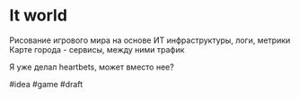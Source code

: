 # It world

Рисование игрового мира на основе ИТ инфраструктуры, логи, метрики 
Карте города - сервисы, между ними трафик

Я уже делал heartbets, может вместо нее?

#idea #game 
#draft